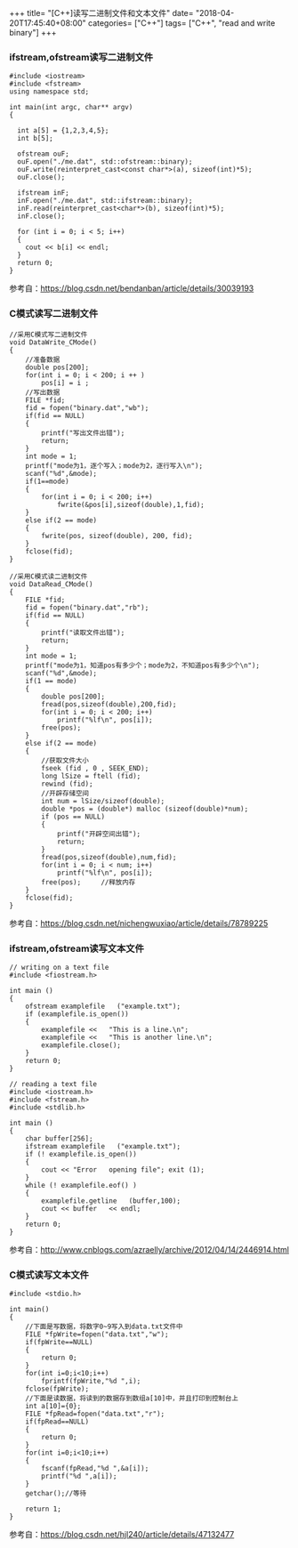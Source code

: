 +++
title= "[C++]读写二进制文件和文本文件"
date= "2018-04-20T17:45:40+08:00"
categories= ["C++"]
tags= ["C++", "read and write binary"]
+++

### ifstream,ofstream读写二进制文件

    #include <iostream>  
    #include <fstream>  
    using namespace std;  
      
    int main(int argc, char** argv)  
    {  
      
      int a[5] = {1,2,3,4,5};  
      int b[5];  
      
      ofstream ouF;  
      ouF.open("./me.dat", std::ofstream::binary);  
      ouF.write(reinterpret_cast<const char*>(a), sizeof(int)*5);  
      ouF.close();  
      
      ifstream inF;  
      inF.open("./me.dat", std::ifstream::binary);  
      inF.read(reinterpret_cast<char*>(b), sizeof(int)*5);  
      inF.close();  
      
      for (int i = 0; i < 5; i++)  
      {  
        cout << b[i] << endl;  
      }  
      return 0;  
    }  

参考自：https://blog.csdn.net/bendanban/article/details/30039193

### C模式读写二进制文件

    //采用C模式写二进制文件  
    void DataWrite_CMode()  
    {  
        //准备数据  
        double pos[200];  
        for(int i = 0; i < 200; i ++ )  
            pos[i] = i ;  
        //写出数据  
        FILE *fid;  
        fid = fopen("binary.dat","wb");  
        if(fid == NULL)  
        {  
            printf("写出文件出错");  
            return;  
        }  
        int mode = 1;  
        printf("mode为1，逐个写入；mode为2，逐行写入\n");  
        scanf("%d",&mode);  
        if(1==mode)  
        {  
            for(int i = 0; i < 200; i++)  
                fwrite(&pos[i],sizeof(double),1,fid);  
        }  
        else if(2 == mode)  
        {  
            fwrite(pos, sizeof(double), 200, fid);  
        }  
        fclose(fid);  
    }
    
    //采用C模式读二进制文件  
    void DataRead_CMode()  
    {  
        FILE *fid;  
        fid = fopen("binary.dat","rb");  
        if(fid == NULL)  
        {  
            printf("读取文件出错");  
            return;  
        }  
        int mode = 1;  
        printf("mode为1，知道pos有多少个；mode为2，不知道pos有多少个\n");  
        scanf("%d",&mode);  
        if(1 == mode)  
        {  
            double pos[200];  
            fread(pos,sizeof(double),200,fid);  
            for(int i = 0; i < 200; i++)  
                printf("%lf\n", pos[i]);  
            free(pos);  
        }  
        else if(2 == mode)  
        {  
            //获取文件大小  
            fseek (fid , 0 , SEEK_END);         
            long lSize = ftell (fid);    
            rewind (fid);   
            //开辟存储空间  
            int num = lSize/sizeof(double);  
            double *pos = (double*) malloc (sizeof(double)*num);    
            if (pos == NULL)    
            {    
                printf("开辟空间出错");     
                return;   
            }   
            fread(pos,sizeof(double),num,fid);  
            for(int i = 0; i < num; i++)  
                printf("%lf\n", pos[i]);  
            free(pos);     //释放内存  
        }  
        fclose(fid);  
    }

参考自：https://blog.csdn.net/nichengwuxiao/article/details/78789225


### ifstream,ofstream读写文本文件

    // writing on a text file
    #include <fiostream.h>

    int main () 
    {
        ofstream examplefile   ("example.txt");
        if (examplefile.is_open()) 
        {
            examplefile <<   "This is a line.\n";
            examplefile <<   "This is another line.\n";
            examplefile.close();
        }
        return 0;
    }
    
    // reading a text file
    #include <iostream.h>
    #include <fstream.h>
    #include <stdlib.h>

    int main () 
    {
        char buffer[256];
        ifstream examplefile   ("example.txt");
        if (! examplefile.is_open())
        {
            cout << "Error   opening file"; exit (1); 
        }
        while (! examplefile.eof() ) 
        {
            examplefile.getline   (buffer,100);
            cout << buffer   << endl;
        }
        return 0;
    }
    
参考自：http://www.cnblogs.com/azraelly/archive/2012/04/14/2446914.html

### C模式读写文本文件

    #include <stdio.h>  
  
    int main()  
    {  
        //下面是写数据，将数字0~9写入到data.txt文件中  
        FILE *fpWrite=fopen("data.txt","w");  
        if(fpWrite==NULL)  
        {  
            return 0;  
        }  
        for(int i=0;i<10;i++)  
            fprintf(fpWrite,"%d ",i);  
        fclose(fpWrite);  
        //下面是读数据，将读到的数据存到数组a[10]中，并且打印到控制台上  
        int a[10]={0};  
        FILE *fpRead=fopen("data.txt","r");  
        if(fpRead==NULL)  
        {  
            return 0;  
        }  
        for(int i=0;i<10;i++)  
        {  
            fscanf(fpRead,"%d ",&a[i]);  
            printf("%d ",a[i]);  
        }  
        getchar();//等待  
      
        return 1;  
    }
    
参考自：https://blog.csdn.net/hjl240/article/details/47132477
